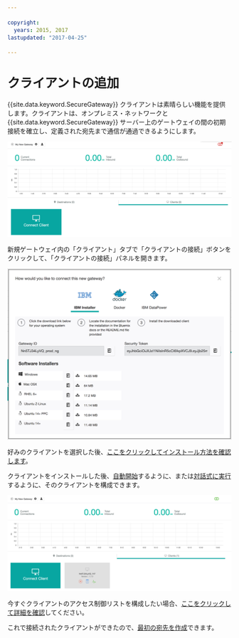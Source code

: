 ```yaml
---

copyright:
  years: 2015, 2017
lastupdated: "2017-04-25"

---
```


# クライアントの追加

{{site.data.keyword.SecureGateway}} クライアントは素晴らしい機能を提供します。クライアントは、オンプレミス・ネットワークと {{site.data.keyword.SecureGateway}} サーバー上のゲートウェイの間の初期接続を確立し、定義された宛先まで通信が通過できるようにします。

![新規ゲートウェイ](./images/newGateway.png?raw=true "新規ゲートウェイ")

新規ゲートウェイ内の「クライアント」タブで「クライアントの接続」ボタンをクリックして、「クライアントの接続」パネルを開きます。

![クライアントの接続](./images/connectClient.png?raw=true "クライアントの接続")

好みのクライアントを選択した後、[ここをクリックしてインストール方法を確認します](./securegateway_install.html)。

クライアントをインストールした後、[自動開始](./securegateway_auto-start.html)するように、または[対話式に実行](./securegateway_interaction.html)するように、そのクライアントを構成できます。

![接続されたクライアント](./images/connectedClient.png?raw=true "接続されたクライアント")

今すぐクライアントのアクセス制御リストを構成したい場合、[ここをクリックして詳細を確認](./securegateway_acl.html)してください。

これで接続されたクライアントができたので、[最初の宛先を作成](./securegateway_destination.html)できます。
